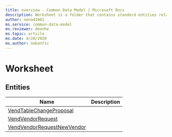 ```yaml
---
title: overview - Common Data Model | Microsoft Docs
description: Worksheet is a folder that contains standard entities related to the Common Data Model.
author: nenad1002
ms.service: common-data-model
ms.reviewer: deonhe
ms.topic: article
ms.date: 4/20/2020
ms.author: nebanfic
---
```


# Worksheet


## Entities

|Name|Description|
|---|---|
|[VendTableChangeProposal](VendTableChangeProposal.md)||
|[VendVendorRequest](VendVendorRequest.md)||
|[VendVendorRequestNewVendor](VendVendorRequestNewVendor.md)||
